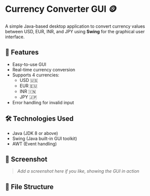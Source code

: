 # Currency Converter GUI 🪙

A simple Java-based desktop application to convert currency values between USD, EUR, INR, and JPY using **Swing** for the graphical user interface.

## 🚀 Features

- Easy-to-use GUI
- Real-time currency conversion
- Supports 4 currencies:
  - USD 🇺🇸
  - EUR 🇪🇺
  - INR 🇮🇳
  - JPY 🇯🇵
- Error handling for invalid input

## 🛠️ Technologies Used

- Java (JDK 8 or above)
- Swing (Java built-in GUI toolkit)
- AWT (Event handling)

## 📸 Screenshot

> _Add a screenshot here if you like, showing the GUI in action_

## 📂 File Structure

